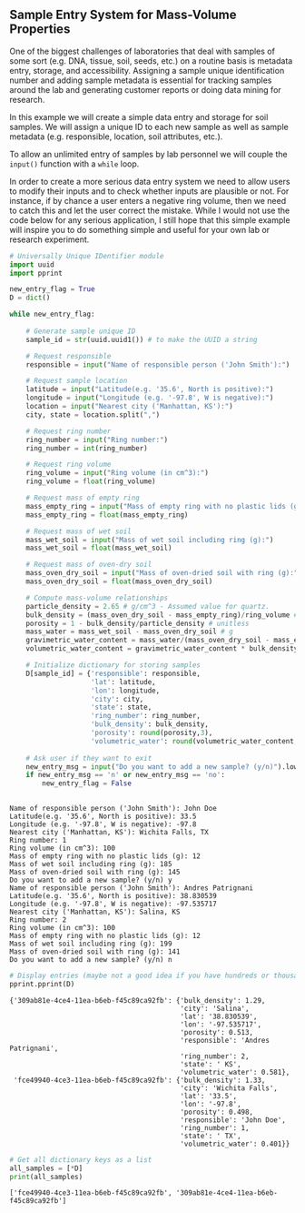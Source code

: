 ## Sample Entry System for Mass-Volume Properties

One of the biggest challenges of laboratories that deal with samples of some sort (e.g. DNA, tissue, soil, seeds, etc.) on a routine basis is metadata entry, storage, and accessibility. Assigning a sample unique identification number and adding sample metadata is essential for tracking samples around the lab and generating customer reports or doing data mining for research. 

In this example we will create a simple data entry and storage for soil samples. We will assign a unique ID to each new sample as well as sample metadata (e.g. responsible, location, soil attributes, etc.).

To allow an unlimited entry of samples by lab personnel we will couple the `input()` function with a `while` loop.

In order to create a more serious data entry system we need to allow users to modify their inputs and to check whether inputs are plausible or not. For instance, if by chance a user enters a negative ring volume, then we need to catch this and let the user correct the mistake. While I would not use the code below for any serious application, I still hope that this simple example will inspire you to do something simple and useful for your own lab or research experiment.


```python
# Universally Unique IDentifier module
import uuid 
import pprint

new_entry_flag = True
D = dict()

while new_entry_flag:
        
    # Generate sample unique ID
    sample_id = str(uuid.uuid1()) # to make the UUID a string

    # Request responsible
    responsible = input("Name of responsible person ('John Smith'):")

    # Request sample location
    latitude = input("Latitude(e.g. '35.6', North is positive):")
    longitude = input("Longitude (e.g. '-97.8', W is negative):")
    location = input("Nearest city ('Manhattan, KS'):")
    city, state = location.split(",")

    # Request ring number
    ring_number = input("Ring number:")
    ring_number = int(ring_number)

    # Request ring volume
    ring_volume = input("Ring volume (in cm^3):")
    ring_volume = float(ring_volume)

    # Request mass of empty ring 
    mass_empty_ring = input("Mass of empty ring with no plastic lids (g):")
    mass_empty_ring = float(mass_empty_ring)

    # Request mass of wet soil
    mass_wet_soil = input("Mass of wet soil including ring (g):")
    mass_wet_soil = float(mass_wet_soil)

    # Request mass of oven-dry soil
    mass_oven_dry_soil = input("Mass of oven-dried soil with ring (g):")
    mass_oven_dry_soil = float(mass_oven_dry_soil)

    # Compute mass-volume relationships
    particle_density = 2.65 # g/cm^3 - Assumed value for quartz.
    bulk_density = (mass_oven_dry_soil - mass_empty_ring)/ring_volume # g/cm^3
    porosity = 1 - bulk_density/particle_density # unitless
    mass_water = mass_wet_soil - mass_oven_dry_soil # g
    gravimetric_water_content = mass_water/(mass_oven_dry_soil - mass_empty_ring) # g/g
    volumetric_water_content = gravimetric_water_content * bulk_density/0.998 # g/cm^3

    # Initialize dictionary for storing samples
    D[sample_id] = {'responsible': responsible,
                    'lat': latitude,
                    'lon': longitude,
                    'city': city,
                    'state': state,
                    'ring_number': ring_number,
                    'bulk_density': bulk_density,
                    'porosity': round(porosity,3),
                    'volumetric_water': round(volumetric_water_content,3)}
    
    # Ask user if they want to exit
    new_entry_msg = input("Do you want to add a new sample? (y/n)").lower() # Force to be lower case
    if new_entry_msg == 'n' or new_entry_msg == 'no':
        new_entry_flag = False
    
```

    Name of responsible person ('John Smith'): John Doe
    Latitude(e.g. '35.6', North is positive): 33.5
    Longitude (e.g. '-97.8', W is negative): -97.8
    Nearest city ('Manhattan, KS'): Wichita Falls, TX
    Ring number: 1
    Ring volume (in cm^3): 100
    Mass of empty ring with no plastic lids (g): 12
    Mass of wet soil including ring (g): 185
    Mass of oven-dried soil with ring (g): 145
    Do you want to add a new sample? (y/n) y
    Name of responsible person ('John Smith'): Andres Patrignani
    Latitude(e.g. '35.6', North is positive): 38.830539
    Longitude (e.g. '-97.8', W is negative): -97.535717
    Nearest city ('Manhattan, KS'): Salina, KS
    Ring number: 2
    Ring volume (in cm^3): 100
    Mass of empty ring with no plastic lids (g): 12
    Mass of wet soil including ring (g): 199
    Mass of oven-dried soil with ring (g): 141
    Do you want to add a new sample? (y/n) n



```python
# Display entries (maybe not a good idea if you have hundreds or thousands of entries)
pprint.pprint(D)

```

    {'309ab81e-4ce4-11ea-b6eb-f45c89ca92fb': {'bulk_density': 1.29,
                                              'city': 'Salina',
                                              'lat': '38.830539',
                                              'lon': '-97.535717',
                                              'porosity': 0.513,
                                              'responsible': 'Andres Patrignani',
                                              'ring_number': 2,
                                              'state': ' KS',
                                              'volumetric_water': 0.581},
     'fce49940-4ce3-11ea-b6eb-f45c89ca92fb': {'bulk_density': 1.33,
                                              'city': 'Wichita Falls',
                                              'lat': '33.5',
                                              'lon': '-97.8',
                                              'porosity': 0.498,
                                              'responsible': 'John Doe',
                                              'ring_number': 1,
                                              'state': ' TX',
                                              'volumetric_water': 0.401}}



```python
# Get all dictionary keys as a list
all_samples = [*D]
print(all_samples)
```

    ['fce49940-4ce3-11ea-b6eb-f45c89ca92fb', '309ab81e-4ce4-11ea-b6eb-f45c89ca92fb']

